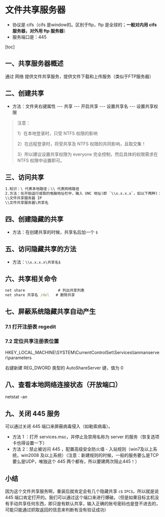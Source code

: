 # 文件共享服务器

* 协议是 cifs（cifs 是window的。区别于ftp，ftp 是全球的；**一般对内用 cifs 服务器，对外用 ftp 服务器**）
* 服务端口是：445

[toc]

## 一、共享服务器概述

通过 网络 提供文件共享服务，提供文件下载和上传服务（类似于FTP服务器）

## 二、创建共享

* 方法：文件夹右键属性 --- 共享 --- 开启共享 --- 设置共享名 --- 设置共享权限

> 注意：
>
> 1）在本地登录时，只受 NTFS 权限的影响
>
> 2）在远程登录时，将受共享及 NTFS 权限的共同影响，且取交集！
>
> 3）所以建议设置共享权限为 everyone 完全控制，然后具体的权限需求在 NTFS 权限中设置即可。

## 三、访问共享

```cmd
1.知识：\ 代表本地路径；\\ 代表网络路径
2.方法：在开始运行或我的电脑地址栏中，输入 UNC 地址(即 `\\x.x.x.x`，如以下两种)：
\\文件共享服务器 IP
\\文件共享服务器\共享名
```

## 四、创建隐藏的共享

* 方法：在创建共享的时候，共享名后加一个 `$`

## 五、访问隐藏共享的方法

* 方法：`\\x.x.x.x\共享名$`

## 六、共享相关命令

```cmd
net share               # 列出共享列表
net share 共享名 /del   # 删除共享
```

## 七、屏蔽系统隐藏共享自动产生

### 7.1 打开注册表 regedit

### 7.2 定位共享注册表位置

HKEY_LOCAL_MACHINE\SYSTEM\CurrentControlSet\Services\lanmanserver\parameters

右键新建 REG_DWORD 类型的 AutoShareServer 键，值为 0

## 八、查看本地网络连接状态（开放端口）

netstat -an

## 九、关闭 445 服务

可以通过关闭 445 端口来屏蔽病毒侵入（如勒索病毒）。

* 方法 1 ：打开 services.msc，并停止及禁用名称为 server 的服务（恢复选项卡也得设置一下）
* 方法 2：禁止被访问 445 ，配置高级安全防火墙 - 入站规则（win7及以上系统，win2008 及以上系统）（注意：新建规则的时候，一般的服务要么是TCP要么是UDP，唯独这个 445 两个都有，所以要建两次阻止445！）

## 小结

因为这个文件共享服务啊，重装后就肯定会有几个隐藏共享 `c$` `IPC$`，所以就是说 445 端口肯定打开的。我们可以通过这个端口来进行爆破。（但是如果目标主机没有手动共享任何东西，即只是有默认共享，输入正确的账号密码也是登不进去的，可能只能通过抓取返回的信息来判断有没有验证成功）
